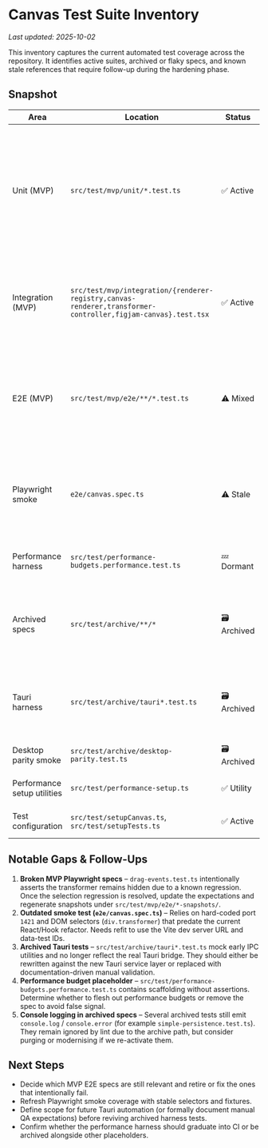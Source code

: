 # Canvas Test Suite Inventory

_Last updated: 2025-10-02_

This inventory captures the current automated test coverage across the repository. It identifies active suites, archived or flaky specs, and known stale references that require follow-up during the hardening phase.

## Snapshot

| Area | Location | Status | Notes |
|------|----------|--------|-------|
| Unit (MVP) | `src/test/mvp/unit/*.test.ts` | ✅ Active | Cover geometry helpers, history, canvas events (background clear + ctrl/meta toggles), canvas tool activation/cursor behavior, rendering, spatial math, viewport store, and keyboard shortcut hooks. No skipped cases; relies on Vitest DOM environment. |
| Integration (MVP) | `src/test/mvp/integration/{renderer-registry,canvas-renderer,transformer-controller,figjam-canvas}.test.tsx` | ✅ Active | Covers renderer registry wiring, `CanvasRenderer` selection lifecycle, transformer controller redraw behavior, and FigJam stage lifecycle (overlay/cleanup) using real Konva layers. |
| E2E (MVP) | `src/test/mvp/e2e/**/*.test.ts` | ⚠️ Mixed | Playwright specs expect current regressions (for example `drag-events.test.ts` documents broken sticky selection). Snapshots (`*.test.ts-snapshots/`) out of date with latest UI. |
| Playwright smoke | `e2e/canvas.spec.ts` | ⚠️ Stale | Targets `http://localhost:1421/` and legacy DOM selectors (`div.transformer`). Requires refresh to use current data-test IDs and to avoid hard-coded dev port. |
| Performance harness | `src/test/performance-budgets.performance.test.ts` | 💤 Dormant | Vitest performance budget placeholder; no assertions beyond scaffold. |
| Archived specs | `src/test/archive/**/*` | 🗃️ Archived | Legacy persistence, transformer debug, Tauri harness, node pooling tests kept for reference. Many still `console.log` directly and depend on deprecated store APIs. |
| Tauri harness | `src/test/archive/tauri*.test.ts` | 🗃️ Archived | Written against deprecated IPC wrappers and mocked `@tauri-apps/api`. Need rewrite once Tauri integration guidance solidified. |
| Desktop parity smoke | `src/test/archive/desktop-parity.test.ts` | 🗃️ Archived | Placeholder for selenium-based parity run; never wired into CI. |
| Performance setup utilities | `src/test/performance-setup.ts` | ✅ Utility | Provides shared helpers for future performance suites. |
| Test configuration | `src/test/setupCanvas.ts`, `src/test/setupTests.ts` | ✅ Active | Global Vitest setup (JSDOM, Konva mocks). |

## Notable Gaps & Follow-Ups

1. **Broken MVP Playwright specs** – `drag-events.test.ts` intentionally asserts the transformer remains hidden due to a known regression. Once the selection regression is resolved, update the expectations and regenerate snapshots under `src/test/mvp/e2e/*-snapshots/`.
2. **Outdated smoke test (`e2e/canvas.spec.ts`)** – Relies on hard-coded port `1421` and DOM selectors (`div.transformer`) that predate the current React/Hook refactor. Needs refit to use the Vite dev server URL and data-test IDs.
3. **Archived Tauri tests** – `src/test/archive/tauri*.test.ts` mock early IPC utilities and no longer reflect the real Tauri bridge. They should either be rewritten against the new Tauri service layer or replaced with documentation-driven manual validation.
4. **Performance budget placeholder** – `src/test/performance-budgets.performance.test.ts` contains scaffolding without assertions. Determine whether to flesh out performance budgets or remove the spec to avoid false signal.
5. **Console logging in archived specs** – Several archived tests still emit `console.log` / `console.error` (for example `simple-persistence.test.ts`). They remain ignored by lint due to the archive path, but consider purging or modernising if we re-activate them.

## Next Steps

- Decide which MVP E2E specs are still relevant and retire or fix the ones that intentionally fail.
- Refresh Playwright smoke coverage with stable selectors and fixtures.
- Define scope for future Tauri automation (or formally document manual QA expectations) before reviving archived harness tests.
- Confirm whether the performance harness should graduate into CI or be archived alongside other placeholders.
